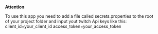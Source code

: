**Attention**

To use this app you need to add a file called secrets.properties to the root of your project folder and input yout twitch Api keys like this:
client_id=your_client_id
access_token=your_access_token
